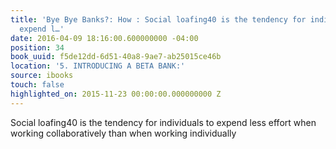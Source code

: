 ```yaml
---
title: 'Bye Bye Banks?: How : Social loafing40 is the tendency for individuals to
  expend l…'
date: 2016-04-09 18:16:00.600000000 -04:00
position: 34
book_uuid: f5de12dd-6d51-40a8-9ae7-ab25015ce46b
location: '5. INTRODUCING A BETA BANK:'
source: ibooks
touch: false
highlighted_on: 2015-11-23 00:00:00.000000000 Z
---
```


Social loafing40 is the tendency for individuals to expend less effort when working collaboratively than when working individually